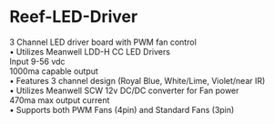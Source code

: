 # Reef-LED-Driver
3 Channel LED driver board with PWM fan control <br>
• Utilizes Meanwell LDD-H CC LED Drivers<br>
 Input 9-56 vdc<br>
 1000ma capable output<br>
• Features 3 channel design (Royal Blue, White/Lime, Violet/near IR)<br>
• Utilizes Meanwell SCW 12v DC/DC converter for Fan power<br>
 470ma max output current<br>
• Supports both PWM Fans (4pin) and Standard Fans (3pin)<br>
